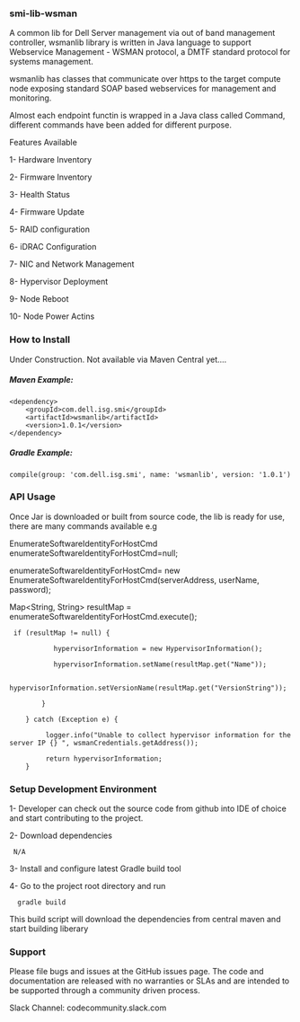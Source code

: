 ### smi-lib-wsman

A common lib for Dell Server management via out of band management controller, wsmanlib library is written in Java language to support Webservice Management - WSMAN protocol, a DMTF standard protocol for systems management.

wsmanlib has classes that communicate over https to the target compute node exposing standard SOAP based webservices for management and monitoring. 

Almost each endpoint functin is wrapped in a Java class called Command, different commands have been added for different purpose.

Features Available 

 1-  Hardware Inventory 
 
 2-  Firmware Inventory 
 
 3-  Health Status
 
 4-  Firmware Update
 
 5-  RAID configuration 
 
 6-  iDRAC Configuration 
 
 7-  NIC and Network Management 
 
 8-  Hypervisor Deployment 
 
 9-  Node Reboot
 
 10- Node Power Actins 
 


### How to Install 

Under Construction. Not available via Maven Central yet.... 

##### Maven Example:
~~~
<dependency>
    <groupId>com.dell.isg.smi</groupId>
    <artifactId>wsmanlib</artifactId>
    <version>1.0.1</version>
</dependency>
~~~

##### Gradle Example:
~~~
compile(group: 'com.dell.isg.smi', name: 'wsmanlib', version: '1.0.1')
~~~
  
  
### API Usage 

Once Jar is downloaded or built from source code, the lib is ready for use, there are many commands available e.g 

   EnumerateSoftwareIdentityForHostCmd enumerateSoftwareIdentityForHostCmd=null;

   enumerateSoftwareIdentityForHostCmd= new EnumerateSoftwareIdentityForHostCmd(serverAddress, userName, password);
   
   Map<String, String> resultMap = enumerateSoftwareIdentityForHostCmd.execute();
   
     if (resultMap != null) {
     
               hypervisorInformation = new HypervisorInformation();
               
               hypervisorInformation.setName(resultMap.get("Name"));
               
               hypervisorInformation.setVersionName(resultMap.get("VersionString"));
            
            }
        
        } catch (Exception e) {
        
             logger.info("Unable to collect hypervisor information for the server IP {} ", wsmanCredentials.getAddress());
             
             return hypervisorInformation;
        }
 
### Setup Development Environment 

  1- Developer can check out the source code from github into IDE of choice and start contributing to the project.

  2- Download dependencies 
  
     N/A 
    
  3- Install and configure latest Gradle build tool
  
  4- Go to the project root directory and run
     
      gradle build

   This build script will download the dependencies from central maven and start building liberary  
   


### Support

Please file bugs and issues at the GitHub issues page. The code and documentation are released with no warranties or SLAs and are intended to be supported through a community driven process.

Slack Channel: codecommunity.slack.com



